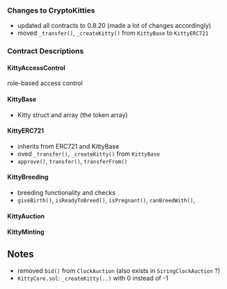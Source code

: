 

### Changes to CryptoKitties

- updated all contracts to 0.8.20 (made a lot of changes accordingly)
- moved `_transfer()`, `_createKitty()` from `KittyBase` to `KittyERC721`


### Contract Descriptions

#### KittyAccessControl

role-based access control

#### KittyBase

- Kitty struct and array (the token array)

#### KittyERC721

- inherits from ERC721 and KittyBase
- oved `_transfer()`, `_createKitty()` from `KittyBase`
- `approve()`, `transfer()`, `transferFrom()`

#### KittyBreeding

- breeding functionality and checks
- `giveBirth()`, `isReadyToBreed()`, `isPregnant()`, `canBreedWith()`, 


#### KittyAuction


#### KittyMinting


## Notes

- removed `bid()` from `ClockAuction` (also exists in `SiringClockAuction` ?)
- `KittyCore.sol`: `_createKitty(..)` with 0 instead of -1